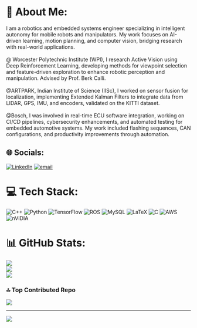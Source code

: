 # 💫 About Me:
I am a robotics and embedded systems engineer specializing in intelligent autonomy for mobile robots and manipulators. My work focuses on AI-driven learning, motion planning, and computer vision, bridging research with real-world applications.<br><br>@ Worcester Polytechnic Institute (WPI), I research Active Vision using Deep Reinforcement Learning, developing methods for viewpoint selection and feature-driven exploration to enhance robotic perception and manipulation. Advised by Prof. Berk Calli.<br><br>@ARTPARK, Indian Institute of Science (IISc), I worked on sensor fusion for localization, implementing Extended Kalman Filters to integrate data from LIDAR, GPS, IMU, and encoders, validated on the KITTI dataset.<br><br>@Bosch, I was involved in real-time ECU software integration, working on CI/CD pipelines, cybersecurity enhancements, and automated testing for embedded automotive systems. My work included flashing sequences, CAN configurations, and productivity improvements through automation.


## 🌐 Socials:
[![LinkedIn](https://img.shields.io/badge/LinkedIn-%230077B5.svg?logo=linkedin&logoColor=white)](https://linkedin.com/in/https://www.linkedin.com/in/atreya-bhat/) [![email](https://img.shields.io/badge/Email-D14836?logo=gmail&logoColor=white)](mailto:agbhat@wpi.edu) 

# 💻 Tech Stack:
![C++](https://img.shields.io/badge/c++-%2300599C.svg?style=for-the-badge&logo=c%2B%2B&logoColor=white) ![Python](https://img.shields.io/badge/python-3670A0?style=for-the-badge&logo=python&logoColor=ffdd54) ![TensorFlow](https://img.shields.io/badge/TensorFlow-%23FF6F00.svg?style=for-the-badge&logo=TensorFlow&logoColor=white) ![ROS](https://img.shields.io/badge/ros-%230A0FF9.svg?style=for-the-badge&logo=ros&logoColor=white) ![MySQL](https://img.shields.io/badge/mysql-4479A1.svg?style=for-the-badge&logo=mysql&logoColor=white) ![LaTeX](https://img.shields.io/badge/latex-%23008080.svg?style=for-the-badge&logo=latex&logoColor=white) ![C](https://img.shields.io/badge/c-%2300599C.svg?style=for-the-badge&logo=c&logoColor=white) ![AWS](https://img.shields.io/badge/AWS-%23FF9900.svg?style=for-the-badge&logo=amazon-aws&logoColor=white) ![nVIDIA](https://img.shields.io/badge/nVIDIA-%2376B900.svg?style=for-the-badge&logo=nVIDIA&logoColor=white)
# 📊 GitHub Stats:
![](https://github-readme-stats.vercel.app/api?username=atreyabhat&theme=nightowl&hide_border=true&include_all_commits=true&count_private=true)<br/>
![](https://nirzak-streak-stats.vercel.app/?user=atreyabhat&theme=nightowl&hide_border=true)<br/>
![](https://github-readme-stats.vercel.app/api/top-langs/?username=atreyabhat&theme=nightowl&hide_border=true&include_all_commits=true&count_private=true&layout=compact)

### 🔝 Top Contributed Repo
![](https://github-contributor-stats.vercel.app/api?username=atreyabhat&limit=5&theme=dark&combine_all_yearly_contributions=true)

---
[![](https://visitcount.itsvg.in/api?id=atreyabhat&icon=0&color=1)](https://visitcount.itsvg.in)

